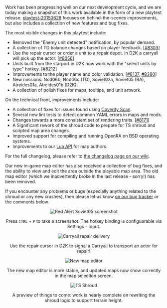 Work has been progressing well on our next development cycle, and we are today making a snapshot of this work available in the form of a new playtest release.  [playtest-20150628](/download/) focuses on behind-the-scenes improvements, but also includes a collection of new features and bug fixes.

The most visible changes in this playtest include:

* Removed the "Enemy unit detected" notification, by popular demand.
* A collection of TD balance changes based on player feedback. [[#8303](https://github.com/OpenRA/OpenRA/pull/8303)]
* Use the repair cursor or order a unit to a repair depot.  In D2K a carryall will pick up the actor. [[#8056](https://github.com/OpenRA/OpenRA/pull/8056)]
* Units built from the starport in D2K now work with the "select units by type" hotkey. [[#8212](https://github.com/OpenRA/OpenRA/pull/8212)]
* Improvements to the player name and color validation. [[#8137](https://github.com/OpenRA/OpenRA/pull/8137), [#8380](https://github.com/OpenRA/OpenRA/pull/8380)]
* New missions: Nod06b, Nod06c (TD), Soviet02a, Soviet05 (RA), Atreides01a, Atreides01b (D2K).
* A collection of polish fixes for maps, tooltips, and unit artwork.

On the technical front, improvements include:

* A collection of fixes for issues found using [Coverity Scan](https://scan.coverity.com/projects/3650).
* Several new lint tests to detect common YAML errors in maps and mods.
* Changes towards a more consistent set of rendering traits. [[#8171](https://github.com/OpenRA/OpenRA/pull/8171/)]
* A Significant rework of the shroud code to prepare for TS shroud and scripted map area changes.
* Improved support for compiling and running OpenRA on BSD operating systems.
* Improvements to our [Lua API](https://github.com/OpenRA/OpenRA/wiki/Lua-API-(playtest)) for map authors.

For the full changelog, please refer to [the changelog page on our wiki](https://github.com/OpenRA/OpenRA/wiki/Changelog).

Our new in-game map editor has also received a collection of bug fixes, and the ability to view and edit the area outside the playable map area.  The old map editor (which we inadvertently broke in the last release - sorry!) has been removed.

If you encounter any problems or bugs  (especially anything related to the shroud or any new crashes), then please let us know [on our bug tracker](http://bugs.openra.net) or the comments below.

<div style="text-align:center" markdown="1">

![Red Alert Soviet05 screenshot](/images/news/20150628-ra-soviet05-screenshot-showcase.png)

Press `CTRL` + `P` to take a screenshot. The hotkey binding is configuarable via Settings - Input.

![Carryall repair delivery](/images/news/20150628-carryall-repair.gif)

Use the repair cursor in D2K to signal a Carryall to transport an actor for repair!

![New map editor](/images/news/20150628-editor.png)

The new map editor is more stable, and updated maps now show correctly in the map selection screen.

![TS Shroud](/images/news/20150628-ts-shroud.png)

A preview of things to come: work is nearly complete on rewriting the shroud logic to support terrain height.

</div>
